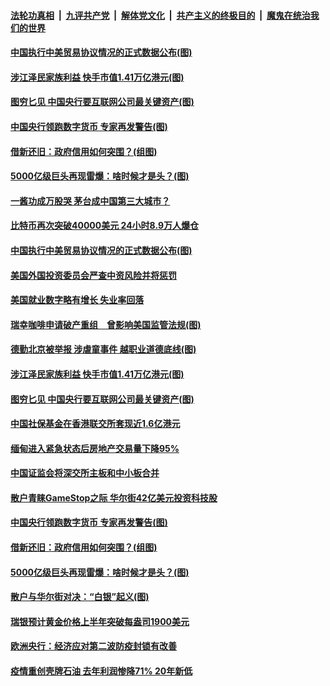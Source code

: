 

####  [法轮功真相](../../../../basic/blob/master/README.md?t=02062331) &nbsp;|&nbsp; [九评共产党](../../../../9ping.md/blob/master/README.md?t=02062331) &nbsp;|&nbsp; [解体党文化](../../../../jtdwh.md/blob/master/README.md?t=02062331)  &nbsp;|&nbsp; [共产主义的终极目的](../../../../gczydzjmd.md/blob/master/README.md?t=02062331) &nbsp;|&nbsp; [魔鬼在统治我们的世界](../../../../mgztzwmdsj.md/blob/master/README.md?t=02062331) 

#### [中国执行中美贸易协议情况的正式数据公布(图)](../pages/p5/961682.md?t=02062331) 

#### [涉江泽民家族利益 快手市值1.41万亿港元(图)](../pages/p5/961620.md?t=02062331) 

#### [图穷匕见 中国央行要互联网公司最关键资产(图)](../pages/p5/961590.md?t=02062331) 

#### [中国央行领跑数字货币 专家再发警告(图)](../pages/p5/961557.md?t=02062331) 

#### [借新还旧：政府信用如何突围？(组图)](../pages/p5/961501.md?t=02062331) 

#### [5000亿级巨头再现雷爆：啥时候才是头？(图)](../pages/p5/961507.md?t=02062331) 

#### [一酱功成万股哭 茅台成中国第三大城市？](../pages/p5/961687.md?t=02062331) 

#### [比特币再次突破40000美元 24小时8.9万人爆仓](../pages/p5/961683.md?t=02062331) 

#### [中国执行中美贸易协议情况的正式数据公布(图)](../pages/p5/961682.md?t=02062331) 

#### [美国外国投资委员会严查中资风险并将惩罚](../pages/p5/961677.md?t=02062331) 

#### [美国就业数字略有增长 失业率回落](../pages/p5/961675.md?t=02062331) 

#### [瑞幸咖啡申请破产重组　曾影响美国监管法规(图)](../pages/p5/961596.md?t=02062331) 

#### [德勤北京被举报 涉虐童事件 越职业道德底线(图)](../pages/p5/961630.md?t=02062331) 

#### [涉江泽民家族利益 快手市值1.41万亿港元(图)](../pages/p5/961620.md?t=02062331) 

#### [图穷匕见 中国央行要互联网公司最关键资产(图)](../pages/p5/961590.md?t=02062331) 

#### [中国社保基金在香港联交所套现近1.6亿港元](../pages/p5/961591.md?t=02062331) 

#### [缅甸进入紧急状态后房地产交易量下降95%](../pages/p5/961567.md?t=02062331) 

#### [中国证监会将深交所主板和中小板合并](../pages/p5/961566.md?t=02062331) 

#### [散户青睐GameStop之际 华尔街42亿美元投资科技股](../pages/p5/961563.md?t=02062331) 

#### [中国央行领跑数字货币 专家再发警告(图)](../pages/p5/961557.md?t=02062331) 

#### [借新还旧：政府信用如何突围？(组图)](../pages/p5/961501.md?t=02062331) 

#### [5000亿级巨头再现雷爆：啥时候才是头？(图)](../pages/p5/961507.md?t=02062331) 

#### [散户与华尔街对决：“白银”起义(图)](../pages/p5/961498.md?t=02062331) 

#### [瑞银预计黄金价格上半年突破每盎司1900美元](../pages/p5/961483.md?t=02062331) 

#### [欧洲央行：经济应对第二波防疫封锁有改善](../pages/p5/961482.md?t=02062331) 

#### [疫情重创壳牌石油 去年利润惨降71% 20年新低](../pages/p5/961480.md?t=02062331) 

